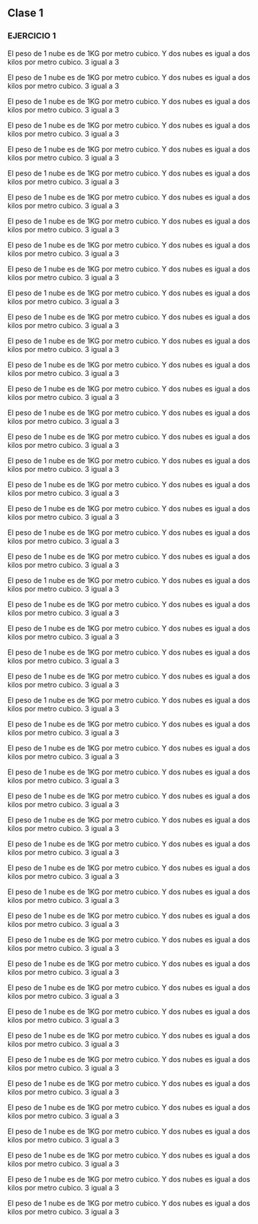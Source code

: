 ## Clase 1
### EJERCICIO 1 

El peso de 1 nube es de 1KG por metro cubico. Y dos nubes es igual a dos kilos por metro cubico. 3 igual a 3

El peso de 1 nube es de 1KG por metro cubico. Y dos nubes es igual a dos kilos por metro cubico. 3 igual a 3

El peso de 1 nube es de 1KG por metro cubico. Y dos nubes es igual a dos kilos por metro cubico. 3 igual a 3

El peso de 1 nube es de 1KG por metro cubico. Y dos nubes es igual a dos kilos por metro cubico. 3 igual a 3

El peso de 1 nube es de 1KG por metro cubico. Y dos nubes es igual a dos kilos por metro cubico. 3 igual a 3

El peso de 1 nube es de 1KG por metro cubico. Y dos nubes es igual a dos kilos por metro cubico. 3 igual a 3

El peso de 1 nube es de 1KG por metro cubico. Y dos nubes es igual a dos kilos por metro cubico. 3 igual a 3

El peso de 1 nube es de 1KG por metro cubico. Y dos nubes es igual a dos kilos por metro cubico. 3 igual a 3

El peso de 1 nube es de 1KG por metro cubico. Y dos nubes es igual a dos kilos por metro cubico. 3 igual a 3

El peso de 1 nube es de 1KG por metro cubico. Y dos nubes es igual a dos kilos por metro cubico. 3 igual a 3

El peso de 1 nube es de 1KG por metro cubico. Y dos nubes es igual a dos kilos por metro cubico. 3 igual a 3

El peso de 1 nube es de 1KG por metro cubico. Y dos nubes es igual a dos kilos por metro cubico. 3 igual a 3

El peso de 1 nube es de 1KG por metro cubico. Y dos nubes es igual a dos kilos por metro cubico. 3 igual a 3

El peso de 1 nube es de 1KG por metro cubico. Y dos nubes es igual a dos kilos por metro cubico. 3 igual a 3

El peso de 1 nube es de 1KG por metro cubico. Y dos nubes es igual a dos kilos por metro cubico. 3 igual a 3

El peso de 1 nube es de 1KG por metro cubico. Y dos nubes es igual a dos kilos por metro cubico. 3 igual a 3

El peso de 1 nube es de 1KG por metro cubico. Y dos nubes es igual a dos kilos por metro cubico. 3 igual a 3

El peso de 1 nube es de 1KG por metro cubico. Y dos nubes es igual a dos kilos por metro cubico. 3 igual a 3

El peso de 1 nube es de 1KG por metro cubico. Y dos nubes es igual a dos kilos por metro cubico. 3 igual a 3

El peso de 1 nube es de 1KG por metro cubico. Y dos nubes es igual a dos kilos por metro cubico. 3 igual a 3

El peso de 1 nube es de 1KG por metro cubico. Y dos nubes es igual a dos kilos por metro cubico. 3 igual a 3

El peso de 1 nube es de 1KG por metro cubico. Y dos nubes es igual a dos kilos por metro cubico. 3 igual a 3

El peso de 1 nube es de 1KG por metro cubico. Y dos nubes es igual a dos kilos por metro cubico. 3 igual a 3

El peso de 1 nube es de 1KG por metro cubico. Y dos nubes es igual a dos kilos por metro cubico. 3 igual a 3

El peso de 1 nube es de 1KG por metro cubico. Y dos nubes es igual a dos kilos por metro cubico. 3 igual a 3

El peso de 1 nube es de 1KG por metro cubico. Y dos nubes es igual a dos kilos por metro cubico. 3 igual a 3

El peso de 1 nube es de 1KG por metro cubico. Y dos nubes es igual a dos kilos por metro cubico. 3 igual a 3

El peso de 1 nube es de 1KG por metro cubico. Y dos nubes es igual a dos kilos por metro cubico. 3 igual a 3

El peso de 1 nube es de 1KG por metro cubico. Y dos nubes es igual a dos kilos por metro cubico. 3 igual a 3

El peso de 1 nube es de 1KG por metro cubico. Y dos nubes es igual a dos kilos por metro cubico. 3 igual a 3

El peso de 1 nube es de 1KG por metro cubico. Y dos nubes es igual a dos kilos por metro cubico. 3 igual a 3

El peso de 1 nube es de 1KG por metro cubico. Y dos nubes es igual a dos kilos por metro cubico. 3 igual a 3

El peso de 1 nube es de 1KG por metro cubico. Y dos nubes es igual a dos kilos por metro cubico. 3 igual a 3

El peso de 1 nube es de 1KG por metro cubico. Y dos nubes es igual a dos kilos por metro cubico. 3 igual a 3

El peso de 1 nube es de 1KG por metro cubico. Y dos nubes es igual a dos kilos por metro cubico. 3 igual a 3

El peso de 1 nube es de 1KG por metro cubico. Y dos nubes es igual a dos kilos por metro cubico. 3 igual a 3

El peso de 1 nube es de 1KG por metro cubico. Y dos nubes es igual a dos kilos por metro cubico. 3 igual a 3

El peso de 1 nube es de 1KG por metro cubico. Y dos nubes es igual a dos kilos por metro cubico. 3 igual a 3

El peso de 1 nube es de 1KG por metro cubico. Y dos nubes es igual a dos kilos por metro cubico. 3 igual a 3

El peso de 1 nube es de 1KG por metro cubico. Y dos nubes es igual a dos kilos por metro cubico. 3 igual a 3

El peso de 1 nube es de 1KG por metro cubico. Y dos nubes es igual a dos kilos por metro cubico. 3 igual a 3

El peso de 1 nube es de 1KG por metro cubico. Y dos nubes es igual a dos kilos por metro cubico. 3 igual a 3

El peso de 1 nube es de 1KG por metro cubico. Y dos nubes es igual a dos kilos por metro cubico. 3 igual a 3

El peso de 1 nube es de 1KG por metro cubico. Y dos nubes es igual a dos kilos por metro cubico. 3 igual a 3

El peso de 1 nube es de 1KG por metro cubico. Y dos nubes es igual a dos kilos por metro cubico. 3 igual a 3

El peso de 1 nube es de 1KG por metro cubico. Y dos nubes es igual a dos kilos por metro cubico. 3 igual a 3

El peso de 1 nube es de 1KG por metro cubico. Y dos nubes es igual a dos kilos por metro cubico. 3 igual a 3

El peso de 1 nube es de 1KG por metro cubico. Y dos nubes es igual a dos kilos por metro cubico. 3 igual a 3

El peso de 1 nube es de 1KG por metro cubico. Y dos nubes es igual a dos kilos por metro cubico. 3 igual a 3
